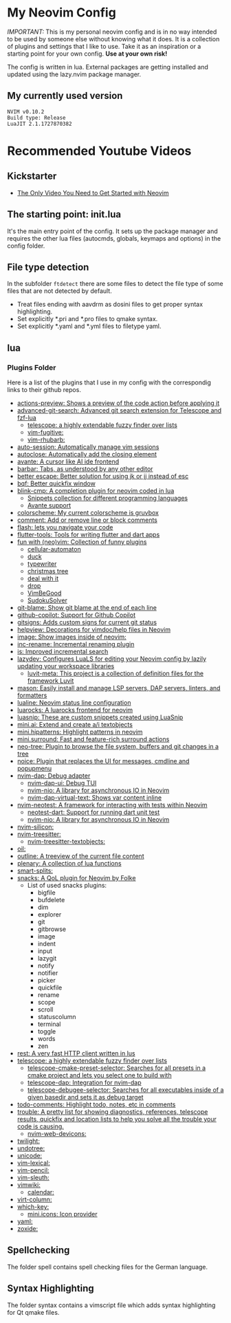 # My Neovim Config

*IMPORTANT:* This is my personal neovim config and is in no way intended to be
used by someone else without knowing what it does. 
It is a collection of plugins and settings that I like to use. Take it as an
inspiration or a starting point for your own config.
**Use at your own risk!**

The config is written in lua. External packages are getting installed and updated
using the lazy.nvim package manager.

## My currently used version

```
NVIM v0.10.2
Build type: Release
LuaJIT 2.1.1727870382
```

# Recommended Youtube Videos

## Kickstarter
- [The Only Video You Need to Get Started with Neovim](https://www.youtube.com/watch?v=m8C0Cq9Uv9o)

## The starting point: init.lua

It's the main entry point of the config. It sets up the package manager and
requires the other lua files (autocmds, globals, keymaps and options) in the 
config folder.

## File type detection

In the subfolder `ftdetect` there are some files to detect the file type of some
files that are not detected by default.

- Treat files ending with aavdrm as dosini files to get proper syntax highlighting.
- Set explicitly *.pri and *.pro files to qmake syntax.
- Set explicitly *.yaml and *.yml files to filetype yaml.

## lua

### Plugins Folder

Here is a list of the plugins that I use in my config with the correspondig
links to their github repos.

- [actions-preview: Shows a preview of the code action before applying it](https://github.com/aznhe21/actions-preview.nvim)
- [advanced-git-search: Advanced git search extension for Telescope and fzf-lua](https://github.com/aaronhallaert/advanced-git-search.nvim)
  - [telescope: a highly extendable fuzzy finder over lists](https://github.com/nvim-telescope/telescope.nvim)
  - [vim-fugitive: ](https://github.com/tpope/vim-fugitive)
  - [vim-rhubarb: ](https://github.com/tpope/vim-rhubarb)
- [auto-session: Automatically manage vim sessions](https://github.com/rmagatti/auto-session)
- [autoclose: Automatically add the closing element](https://github.com/m4xshen/autoclose.nvim)
- [avante: A cursor like AI ide frontend](https://github.com/avante/avante.nvim)
- [barbar: Tabs, as understood by any other editor](https://github.com/romgrk/barbar.nvim)
- [better escape: Better solution for using jk or jj instead of esc](https://github.com/max397574/better-escape.nvim) 
- [bqf: Better quickfix window](https://github.com/kevinhwang91/nvim-bqf)
- [blink-cmp: A completion plugin for neovim coded in lua](https://github.com/saghen/blink.cmp)
  - [Snippets collection for different programming languages](https://github.com/rafamadriz/friendly-snippets)
  - [Avante support](https://github.com/Kaiser-Yang/blink-cmp-avante)
- [colorscheme: My current colorscheme is gruvbox](https://github.com/ellisonleao/gruvbox.nvim/)
- [comment: Add or remove line or block comments](https://github.com/numToStr/Comment.nvim/)
- [flash: lets you navigate your code](https://github.comfolke/flash.nvim/)
- [flutter-tools: Tools for writing flutter and dart apps](https://github.com/akinsho/flutter-tools.nvim/)
- [fun with (neo)vim: Collection of funny plugins](./lua/plugins/funwithvim.lua)
  - [cellular-automaton]( https://github.com/eandrju/cellular-automaton.nvim )
  - [duck]( https://github.com/tamton-aquib/duck.nvim )
  - [typewriter]( https://github.com/AndrewRadev/typewriter.vim )
  - [christmas tree]( https://github.com/rhysd/vim-syntax-christmas-tree )
  - [deal with it]( https://github.com/AndrewRadev/dealwithit.vim )
  - [drop]( https://github.com/folke/drop.nvim  )
  - [VimBeGood]( "https://github.com/ThePrimeagen/vim-be-good" )
  - [SudokuSolver]( "https://github.com/svenbergner/sudokusolver.nvim" )
- [git-blame: Show git blame at the end of each line](https://github.com/f-person/git-blame.nvim/)
- [github-copilot: Support for Github Copilot](https://github.com/zbirenbaum/copilot.lua/)
- [gitsigns: Adds custom signs for current git status](https://github.com/lewis6991/gitsigns.nvim)
- [helpview: Decorations for vimdoc/help files in Neovim](https://github.com/OXY2DEV/helpview.nvim)
- [image: Show images inside of neovim: ](https://github.com/3rd/image.nvim/)
- [inc-rename: Incremental renaming plugin](https://github.com/smjonas/inc-rename.nvim/)
- [is: Improved incremental search](https://github.com/haya14busa/is.vim/)
- [lazydev: Configures LuaLS for editing your Neovim config by lazily updating your workspace libraries](https://github.com/folke/lazydev.nvim/)
  - [luvit-meta: This project is a collection of definition files for the framework Luvit](https://github.com/Bilal2453/luvit-meta/)
- [mason: Easily install and manage LSP servers, DAP servers, linters, and formatters](https://github.com/williamboman/mason.nvim)
- [lualine: Neovim status line configuration](https://github.com/nvim-lualine/lualine.nvim )
- [luarocks: A luarocks frontend for neovim](https://github.com/vhyrro/luarocks.nvim)
- [luasnip: These are custom snippets created using LuaSnip](./lua/plugins/luasnip.lua)
- [mini.ai: Extend and create a/i textobjects](https://github.com/echasnovski/mini.ai)
- [mini.hipatterns: Highlight patterns in neovim](https://github.com/echasnovski/mini.hipatterns)
- [mini.surround: Fast and feature-rich surround actions](https://github.com/echasnovski/mini.surround)
- [neo-tree: Plugin to browse the file system, buffers and git changes in a tree](https://github.com/nvim-neo-tree/neo-tree.nvim)
- [noice: Plugin that replaces the UI for messages, cmdline and popupmenu](https://github.com/folke/noice.nvim)
- [nvim-dap: Debug adapter](https://github.com/mfussenegger/nvim-dap)
  - [nvim-dap-ui: Debug TUI](https://github.com/rcarriga/nvim-dap-ui)
  - [nvim-nio: A library for asynchronous IO in Neovim](https://github.com/nvim-neotest/nvim-nio)
  - [nvim-dap-virtual-text: Shows var content inline](https://github.com/theHamsta/nvim-dap-virtual-text)
- [nvim-neotest: A framework for interacting with tests within Neovim](https://github.com/nvim-neotest/neotest)
  - [neotest-dart: Support for running dart unit test](https://github.com/sidlatau/neotest-dart)
  - [nvim-nio: A library for asynchronous IO in Neovim](https://github.com/nvim-neotest/nvim-nio)
- [nvim-silicon: ](https://github.com/michaelrommel/nvim-silicon)
- [nvim-treesitter: ](https://github.com/nvim-treesitter/nvim-treesitter)
  - [nvim-treesitter-textobjects: ](https://github.com/nvim-treesitter/nvim-treesitter-textobjects)
- [oil: ](https://github.com/stevearc/oil.nvim)
- [outline: A treeview of the current file content](https://github.com/hedyhli/outline.nvim)
- [plenary: A collection of lua functions](https://github.com/nvim-lua/plenary.nvim)
- [smart-splits: ](https://github.com/mrjones2014/smart-splits.nvim)
- [snacks: A QoL plugin for Neovim by Folke](https://github.com/folke/snacks.nvim)
  - List of used snacks plugins:
    - bigfile
    - bufdelete
    - dim
    - explorer
    - git
    - gitbrowse
    - image
    - indent
    - input
    - lazygit
    - notify
    - notifier
    - picker
    - quickfile
    - rename
    - scope
    - scroll
    - statuscolumn
    - terminal
    - toggle
    - words
    - zen
- [rest: A very fast HTTP client written in lus](https://github.com/rest-nvim/rest.nvim)
- [telescope: a highly extendable fuzzy finder over lists](https://github.com/nvim-telescope/telescope.nvim)
  - [telescope-cmake-preset-selector: Searches for all presets in a cmake project and lets you select one to build with](https://github.com/svenbergner/telescope-cmake-preset-selector)
  - [telescope-dap: Integration for nvim-dap](https://github.com/nvim-telescope/telescope-dap.nvim)
  - [telescope-debugee-selector: Searches for all executables inside of a given basedir and sets it as debug target](https://github.com/svenbergner/telescope-debugee-selector)
- [todo-comments: Highlight todo, notes, etc in comments](https://github.com/folke/todo-comments.nvim)
- [trouble: A pretty list for showing diagnostics, references, telescope results, quickfix and location lists to help you solve all the trouble your code is causing.](https://github.com/folke/trouble.nvim)
  - [nvim-web-devicons: ](https://github.com/nvim-tree/nvim-web-devicons)
- [twilight: ](https://github.com/folke/twilight.nvim)
- [undotree: ](https://github.com/mbbill/undotree)
- [unicode: ](https://github.com/chrisbra/unicode.vim)
- [vim-lexical: ](https://github.com/preservim/vim-lexical)
- [vim-pencil: ](https://github.com/preservim/vim-pencil)
- [vim-sleuth: ](https://github.com/tpope/vim-sleuth)
- [vimwiki: ](https://github.com/vimwiki/vimwiki)
  - [calendar: ](https://github.com/mattn/calendar-vim)
- [virt-column: ](https://github.com/lukas-reineke/virt-column.nvim)
- [which-key: ](https://github.com/folke/which-key.nvim)
  - [mini.icons: Icon provider](https://github.com/echasnovski/mini.icons)
- [yaml: ](https://github.com/cuducos/yaml.nvim)
- [zoxide: ](https://github.com/nanotee/zoxide.vim)
 
## Spellchecking

The folder spell contains spell checking files for the German language.

## Syntax Highlighting

The folder syntax contains a vimscript file which adds syntax highlighting for
Qt qmake files.

